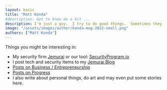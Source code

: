 ```yaml
---
layout: basic
title: "Matt Konda"
#description: Get to know me a bit ... 
description: I'm just a guy.  I try to do good things.  Sometimes they work.
image: "/assets/images/author/konda-mug-2022-small.png" 
authors: ["Matt Konda"]
---
```


Things you might be interesting in:
* My security firm [Jemurai](https://jemurai.com) or our tool: [SecurityProgram.io](https://app.securityprogram.io)
* I post tech and security items to my [Jemurai Blog](https://jemurai.com/blog/)
* [Posts on Business / Entrepreneurship](https://mattkonda.com/category/business/)
* [Posts on Progress](https://mattkonda.com/category/progress/)
* I also write about personal things, do art and may even put some stories here.
